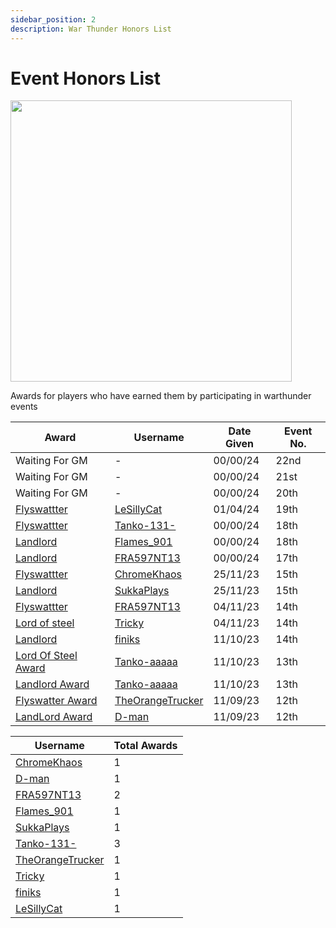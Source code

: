 ```yaml
---
sidebar_position: 2
description: War Thunder Honors List
---
```


# Event Honors List

<div class="flex-vcenter mb-1">
<img src="https://cdn.cloudflare.steamstatic.com/steam/apps/236390/header.jpg" width="450px"/>
</div>

Awards for players who have earned them by participating in warthunder events

| Award                                  | Username                                                         | Date Given | Event No. |
|----------------------------------------|------------------------------------------------------------------|------------|-----------|
|  Waiting For GM                        |  -      | 00/00/24   | 22nd |
|  Waiting For GM                        |    -    | 00/00/24   | 21st |
|  Waiting For GM                        |    -    | 00/00/24   | 20th |
| [Flyswattter](./awardslist)            | [LeSillyCat](https://trickys.gg/profile/76561199010155180)       | 01/04/24   | 19th |
| [Flyswattter](./awardslist)            | [Tanko-131-](https://trickys.gg/profile/76561198296311977)       | 00/00/24   | 18th |
| [Landlord](./awardslist)               | [Flames_901](https://trickys.gg/profile/76561198332014309)       | 00/00/24   | 18th |
| [Landlord](./awardslist)               | [FRA597NT13](https://trickys.gg/profile/76561198364218327)       | 00/00/24   | 17th |
| [Flyswattter](./awardslist)            | [ChromeKhaos](https://trickys.gg/profile/76561199011752423)      | 25/11/23   | 15th |
| [Landlord](./awardslist)               | [SukkaPlays](https://trickys.gg/profile/76561198859514415)       | 25/11/23   | 15th |
| [Flyswattter](./awardslist)            | [FRA597NT13](https://trickys.gg/profile/76561198364218327)       | 04/11/23   | 14th |
| [Lord of steel](./awardslist)          | [Tricky](https://trickys.gg/profile/76561198200976490)           | 04/11/23   | 14th |
| [Landlord](./awardslist)               | [finiks](https://trickys.gg/profile/76561199121711204)           | 11/10/23   | 14th |
| [Lord Of Steel Award](./awardslist)    | [Tanko-aaaaa](https://trickys.gg/profile/76561198296311977)      | 11/10/23   | 13th |
| [Landlord Award](./awardslist)         | [Tanko-aaaaa](https://trickys.gg/profile/76561198296311977)      | 11/10/23   | 13th |
| [Flyswatter Award](./awardslist)       | [TheOrangeTrucker](https://trickys.gg/profile/76561199226438120) | 11/09/23   | 12th |
| [LandLord Award](./awardslist)         | [D-man](https://trickys.gg/profile/76561199229578269)            | 11/09/23   | 12th |


| Username                                                         | Total Awards
|------------------------------------------------------------------|------------|
| [ChromeKhaos](https://trickys.gg/profile/76561199011752423)      | 1   |
| [D-man](https://trickys.gg/profile/76561199229578269)            | 1   |
| [FRA597NT13](https://trickys.gg/profile/76561198364218327)       | 2   |
| [Flames_901](https://trickys.gg/profile/76561198332014309)       | 1   |
| [SukkaPlays](https://trickys.gg/profile/76561198859514415)       | 1   |
| [Tanko-131-](https://trickys.gg/profile/76561198296311977)       | 3   |
| [TheOrangeTrucker](https://trickys.gg/profile/76561199226438120) | 1   |
| [Tricky](https://trickys.gg/profile/76561198200976490)           | 1   |
| [finiks](https://trickys.gg/profile/76561199121711204)           | 1   |
| [LeSillyCat](https://trickys.gg/profile/76561199010155180)       | 1   |

